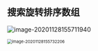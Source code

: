 ## 搜索旋转排序数组

![image-20201128155711940](C:\Users\lenovo\AppData\Roaming\Typora\typora-user-images\image-20201128155711940.png)

<img src="C:\Users\lenovo\AppData\Roaming\Typora\typora-user-images\image-20201128155732206.png" alt="image-20201128155732206" style="zoom:67%;" />


